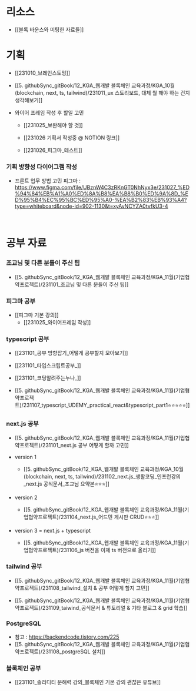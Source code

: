 

# 리소스 
- [[블록 바운스와 미팅한 자료들]] 



# 기획

- [[231010_브레인스토밍]]
- [[5. githubSync_gitBook/12_KGA_웹개발 블록체인 교육과정/KGA_10월(blockchain, next, ts, tailwind)/231011_ux 스토리보드, 대체 뭘 해야 하는 건지 생각해보기]]


- 와이어 프레임 작성 후 할일 고민 
	- [[231025_보완해야 할 것]]

	- [[231026 기획서 작성중 @ NOTION 링크]]
	- [[231026_피그마_테스트]]


### 기획 방향성 다이어그램 작성
- 프론트 업무 방법 고민 피그마 : https://www.figma.com/file/UBznW4C3zRKnGT0NhNyx3e/231027_%ED%94%84%EB%A1%A0%ED%8A%B8%EA%B8%B0%ED%9A%8D_%ED%95%B4%EC%95%BC%ED%95%A0-%EA%B2%83%EB%93%A4?type=whiteboard&node-id=902-1130&t=xyAvNCYZA0tvfkU3-4


<br>

# 공부 자료 

### 조교님 및 다른 분들이 주신 팁 
- [[5. githubSync_gitBook/12_KGA_웹개발 블록체인 교육과정/KGA_11월(기업협약프로젝트)/231101_조교님 및 다른 분들이 주신 팁]]


### 피그마 공부 
- [[피그마 기본 강의]]
	- [[231025_와이어프레임 작성]]


### typescript 공부 
- [[231101_공부 방향잡기_어떻게 공부할지 모아보기]]
- [[231101_타입스크립트공부_]]
- [[231101_코딩알려주는누나_]]

- [[5. githubSync_gitBook/12_KGA_웹개발 블록체인 교육과정/KGA_11월(기업협약프로젝트)/231107_typescript_UDEMY_practical_react&typescript_part1⭐⭐⭐⭐⭐]]



### next.js 공부 
- [[5. githubSync_gitBook/12_KGA_웹개발 블록체인 교육과정/KGA_11월(기업협약프로젝트)/231101_next.js 공부 어떻게 할까 고민]]

- version 1
	- [[5. githubSync_gitBook/12_KGA_웹개발 블록체인 교육과정/KGA_10월(blockchain, next, ts, tailwind)/231102_next.js_생활코딩_인프런강의_next.js 공식문서_조교님 요약본⭐⭐⭐]]
- version 2 
	- [[5. githubSync_gitBook/12_KGA_웹개발 블록체인 교육과정/KGA_11월(기업협약프로젝트)/231104_next.js_어드민 게시판 CRUD⭐⭐⭐]]

- version 3 = next.js + typescript
	- [[5. githubSync_gitBook/12_KGA_웹개발 블록체인 교육과정/KGA_11월(기업협약프로젝트)/231106_js 버전을 이제 ts 버전으로 올리기]]




### tailwind 공부 
- [[5. githubSync_gitBook/12_KGA_웹개발 블록체인 교육과정/KGA_11월(기업협약프로젝트)/231108_tailwind_설치 & 공부 어떻게 할지 고민]]

- [[5. githubSync_gitBook/12_KGA_웹개발 블록체인 교육과정/KGA_11월(기업협약프로젝트)/231109_taiwind_공식문서 & 튜토리얼 & 기타 블로그 & grid 학습]]



### PostgreSQL
- 참고 : https://backendcode.tistory.com/225
- [[5. githubSync_gitBook/12_KGA_웹개발 블록체인 교육과정/KGA_11월(기업협약프로젝트)/231108_postgreSQL 설치]]




### 블록체인 공부 
- [[231101_솔리디티 문해력 강의_블록체인 기본 강의 괜찮은 유튜브]]

